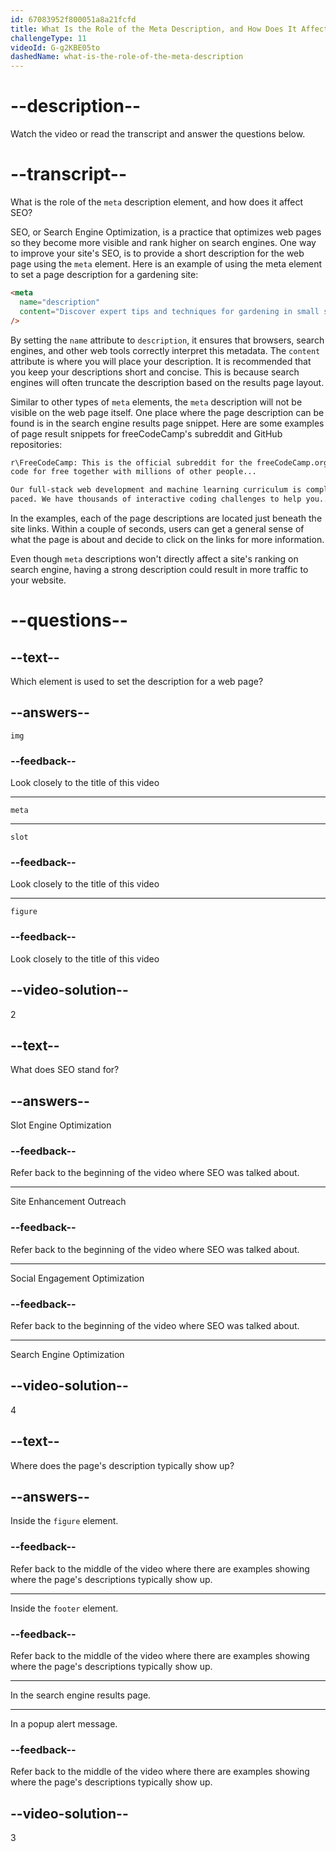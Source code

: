 ```yaml
---
id: 67083952f800051a8a21fcfd
title: What Is the Role of the Meta Description, and How Does It Affect SEO?
challengeType: 11
videoId: G-g2KBE05to
dashedName: what-is-the-role-of-the-meta-description
---
```


# --description--

Watch the video or read the transcript and answer the questions below.

# --transcript--

What is the role of the `meta` description element, and how does it affect SEO?

SEO, or Search Engine Optimization, is a practice that optimizes web pages so they become more visible and rank higher on search engines. One way to improve your site's SEO, is to provide a short description for the web page using the `meta` element. Here is an example of using the meta element to set a page description for a gardening site:

```html
<meta
  name="description"
  content="Discover expert tips and techniques for gardening in small spaces, choosing the right plants, and maintaining a thriving garden."
/>
```

By setting the `name` attribute to `description`, it ensures that browsers, search engines, and other web tools correctly interpret this metadata. The `content` attribute is where you will place your description. It is recommended that you keep your descriptions short and concise. This is because search engines will often truncate the description based on the results page layout.

Similar to other types of `meta` elements, the `meta` description will not be visible on the web page itself. One place where the page description can be found is in the search engine results page snippet. Here are some examples of page result snippets for freeCodeCamp's subreddit and GitHub repositories:

```sh
r\FreeCodeCamp: This is the official subreddit for the freeCodeCamp.org community. Learn to
code for free together with millions of other people...
```

```sh
Our full-stack web development and machine learning curriculum is completely free and self-
paced. We have thousands of interactive coding challenges to help you...
```

In the examples, each of the page descriptions are located just beneath the site links. Within a couple of seconds, users can get a general sense of what the page is about and decide to click on the links for more information.

Even though `meta` descriptions won't directly affect a site's ranking on search engine, having a strong description could result in more traffic to your website.

# --questions--

## --text--

Which element is used to set the description for a web page?

## --answers--

`img`

### --feedback--

Look closely to the title of this video

---

`meta`

---

`slot`

### --feedback--

Look closely to the title of this video

---

`figure`

### --feedback--

Look closely to the title of this video

## --video-solution--

2

## --text--

What does SEO stand for?

## --answers--

Slot Engine Optimization

### --feedback--

Refer back to the beginning of the video where SEO was talked about.

---

Site Enhancement Outreach

### --feedback--

Refer back to the beginning of the video where SEO was talked about.

---

Social Engagement Optimization

### --feedback--

Refer back to the beginning of the video where SEO was talked about.

---

Search Engine Optimization

## --video-solution--

4

## --text--

Where does the page's description typically show up?

## --answers--

Inside the `figure` element.

### --feedback--

Refer back to the middle of the video where there are examples showing where the page's descriptions typically show up.

---

Inside the `footer` element.

### --feedback--

Refer back to the middle of the video where there are examples showing where the page's descriptions typically show up.

---

In the search engine results page.

---

In a popup alert message.

### --feedback--

Refer back to the middle of the video where there are examples showing where the page's descriptions typically show up.

## --video-solution--

3
